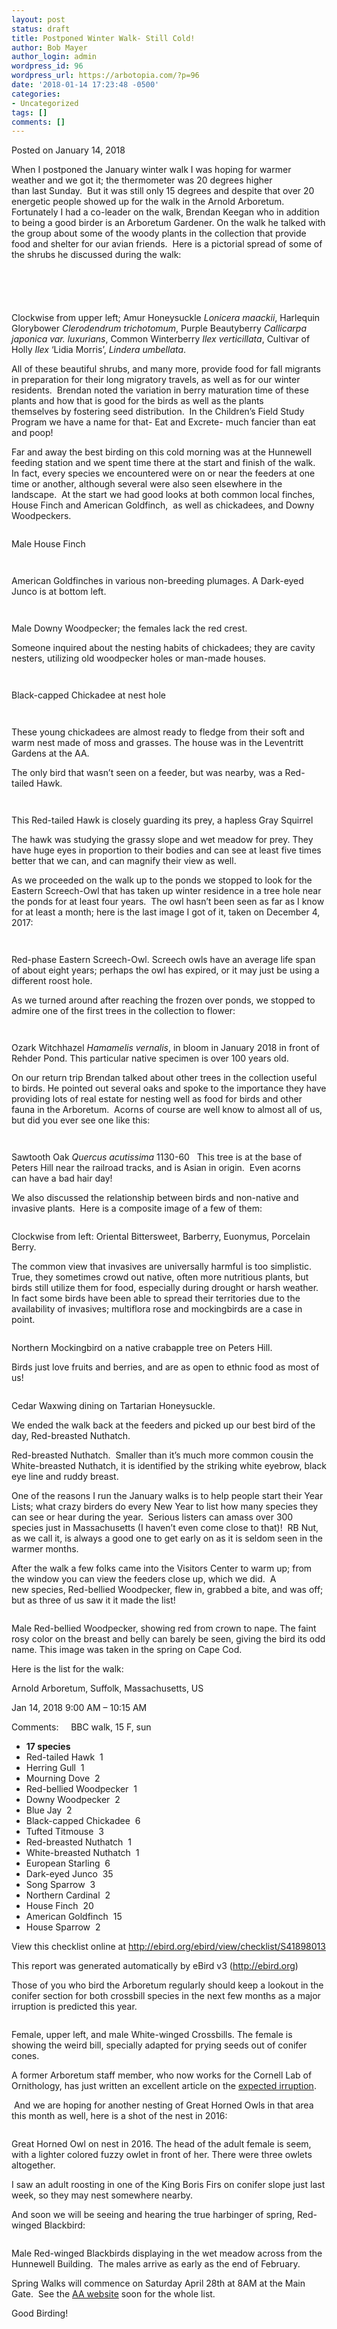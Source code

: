 ```yaml
---
layout: post
status: draft
title: Postponed Winter Walk- Still Cold!
author: Bob Mayer
author_login: admin
wordpress_id: 96
wordpress_url: https://arbotopia.com/?p=96
date: '2018-01-14 17:23:48 -0500'
categories:
- Uncategorized
tags: []
comments: []
---
```




<p>Posted on January 14, 2018</a></p>





<p>When I postponed the January winter walk I was hoping for warmer weather and we got it; the thermometer&nbsp;was 20 degrees higher than&nbsp;last&nbsp;Sunday.&nbsp; But it was still only 15 degrees&nbsp;and&nbsp;despite that over 20 energetic people showed up for&nbsp;the walk in the Arnold Arboretum.&nbsp; Fortunately I had a co-leader on the walk, Brendan Keegan who in addition to being a good birder is an Arboretum Gardener. On the walk he talked with the group about some of the woody plants in the collection that provide food and shelter for our avian friends.&nbsp; Here is a&nbsp;pictorial spread&nbsp;of some of the shrubs he discussed during the walk:</p>


<p><!-- wp:image {"id":193} --></p>
 <img src="/images/2018/11/Fall-Berries-PS-2.jpg" alt="" class="wp-image-193"/>


<p><!-- wp:image {"id":192} --></p>
 <img src="/images/2018/11/Fall-Berries-PS-1.jpg" alt="" class="wp-image-192"/>


<p><!-- wp:image --></p>
 <img src="blob:https://arbotopia.com/085ff270-5495-499f-9b2a-d9253f139715" alt=""/>


<p><!-- wp:image --></p>
 <img src="blob:https://arbotopia.com/77f60ef2-e09a-4a1d-91be-f10aefb37975" alt=""/>


<p><!-- wp:image {"id":191} --></p>
 <img src="/images/2018/11/Fall-Berries-PS.jpg" alt="" class="wp-image-191"/>





<p>Clockwise from upper left; Amur Honeysuckle&nbsp;<em>Lonicera maackii</em>, Harlequin Glorybower&nbsp;<em>Clerodendrum trichotomum</em>, Purple Beautyberry&nbsp;<em>Callicarpa japonica var. luxurians</em>, Common Winterberry&nbsp;<em>Ilex verticillata</em>, Cultivar of Holly&nbsp;<em>Ilex</em>&nbsp;&lsquo;Lidia Morris&rsquo;,&nbsp;<em>Lindera umbellata</em>.</p>





<p>All of these beautiful shrubs, and many more, provide food for fall migrants in preparation for their long migratory travels, as well as for our winter residents.&nbsp; Brendan noted the variation in berry maturation&nbsp;time&nbsp;of these plants and how that&nbsp;is good for the&nbsp;birds as well as the plants themselves&nbsp;by&nbsp;fostering seed distribution.&nbsp; In the Children&rsquo;s Field Study Program we have a name for that- Eat and Excrete- much fancier than&nbsp;eat and poop!</p>





<p>Far and away the&nbsp;best birding on this cold morning was at the Hunnewell feeding station and we spent time there at the start and finish of the walk.&nbsp; In fact,&nbsp;every species we encountered were on or near the feeders at one time or another, although&nbsp;several were also seen elsewhere&nbsp;in the landscape.&nbsp; At the start we had good looks at both common local finches, House Finch and American Goldfinch,&nbsp; as well as chickadees, and Downy Woodpeckers.</p>


<p><!-- wp:image {"id":172} --></p>
 <img src="/images/2018/11/P1150645.jpg" alt="" class="wp-image-172"/>





<p>Male House Finch</p>


<p><!-- wp:image {"id":1585} --></p>
 <img src="https://web.archive.org/web/20180401052920im_/http://www.arbotopia.com/wp-content/uploads/2018/01/IMG_5544.jpg" alt="" class="wp-image-1585"/>


<p><!-- wp:image {"id":174} --></p>
 <img src="/images/2018/11/IMG_5544.jpg" alt="" class="wp-image-174"/>





<p>American Goldfinches in various non-breeding plumages. A Dark-eyed Junco is at bottom left.</p>


<p><!-- wp:image {"id":1586} --></p>
 <img src="https://web.archive.org/web/20180401052920im_/http://www.arbotopia.com/wp-content/uploads/2018/01/P1010496.jpg" alt="" class="wp-image-1586"/>


<p><!-- wp:image {"id":173} --></p>
 <img src="/images/2018/11/P1010496.jpg" alt="" class="wp-image-173"/>





<p>Male Downy Woodpecker; the females lack the red crest.</p>





<p>Someone inquired about the nesting habits of chickadees; they are cavity nesters, utilizing old woodpecker holes or man-made houses.</p>


<p><!-- wp:image {"id":1587} --></p>
 <img src="https://web.archive.org/web/20180401052920im_/http://www.arbotopia.com/wp-content/uploads/2018/01/P1080191.jpg" alt="" class="wp-image-1587"/>


<p><!-- wp:image {"id":175} --></p>
 <img src="/images/2018/11/P1080191.jpg" alt="" class="wp-image-175"/>





<p>Black-capped Chickadee at nest hole</p>


<p><!-- wp:image {"id":1588,"align":"center"} --></p>
<div class="wp-block-image">
<figure class="aligncenter"><img src="https://web.archive.org/web/20180401052920im_/http://www.arbotopia.com/wp-content/uploads/2018/01/P1090443.jpg" alt="" class="wp-image-1588"/>
</div>


<p><!-- wp:image {"id":176} --></p>
 <img src="/images/2018/11/P1090443.jpg" alt="" class="wp-image-176"/>





<p>These young chickadees are almost ready to fledge from their soft and warm nest made of moss and grasses. The house was in the Leventritt Gardens at the AA.</p>





<p>The only bird that wasn&rsquo;t seen on a feeder, but was nearby, was&nbsp;a Red-tailed Hawk.</p>


<p><!-- wp:image {"id":1589} --></p>
 <img src="https://web.archive.org/web/20180401052920im_/http://www.arbotopia.com/wp-content/uploads/2018/01/R-T-Hawk-3.jpg" alt="" class="wp-image-1589"/>


<p><!-- wp:image {"id":177} --></p>
 <img src="/images/2018/11/R-T-Hawk-1.jpg" alt="" class="wp-image-177"/>





<p>This Red-tailed Hawk is closely guarding its prey, a hapless Gray Squirrel</p>





<p>The hawk was studying the grassy slope and wet meadow for prey. They have huge eyes in proportion to their bodies and can see at least five times better that we can, and can magnify their&nbsp;view as well.</p>





<p>As we proceeded on the walk up to the ponds we stopped to look for the Eastern Screech-Owl&nbsp;that has taken up winter residence in a tree hole near the ponds for at least four years.&nbsp; The owl hasn&rsquo;t been seen as far as I know for at least a month; here is the last image I got of it, taken on December 4, 2017:</p>


<p><!-- wp:image {"id":178} --></p>
 <img src="/images/2018/11/P1010217.jpg" alt="" class="wp-image-178"/>


<p><!-- wp:image {"id":1590} --></p>
 <img src="https://web.archive.org/web/20180401052920im_/http://www.arbotopia.com/wp-content/uploads/2018/01/P1010047.jpg" alt="" class="wp-image-1590"/>





<p>Red-phase Eastern Screech-Owl. Screech owls have an average life span of&nbsp;about eight years; perhaps the owl has expired, or it may just be using a different roost hole.</p>





<p>As we turned around after&nbsp;reaching the frozen over ponds,&nbsp;we stopped to admire one of the first trees in the collection to flower:</p>


<p><!-- wp:image {"id":179} --></p>
 <img src="/images/2018/11/P1010509.jpg" alt="" class="wp-image-179"/>


<p><!-- wp:image {"id":1591} --></p>
 <img src="https://web.archive.org/web/20180401052920im_/http://www.arbotopia.com/wp-content/uploads/2018/01/P1010509.jpg" alt="" class="wp-image-1591"/>





<p>Ozark Witchhazel&nbsp;<em>Hamamelis vernalis</em>, in bloom in January 2018 in front of Rehder Pond. This particular native specimen is over 100 years old.</p>





<p>On our return trip Brendan talked about other trees in the collection useful to birds. He pointed out several oaks and spoke to the importance they have providing lots of&nbsp;real estate for nesting well as food for birds and other fauna in the Arboretum.&nbsp; Acorns of course are well know to almost all of us, but did you ever see one like this:</p>


<p><!-- wp:image {"id":1592} --></p>
 <img src="https://web.archive.org/web/20180401052920im_/http://www.arbotopia.com/wp-content/uploads/2018/01/IMG_0789.jpg" alt="" class="wp-image-1592"/>


<p><!-- wp:image {"id":180} --></p>
 <img src="/images/2018/11/IMG_0789.jpg" alt="" class="wp-image-180"/>





<p>Sawtooth Oak&nbsp;<em>Quercus acutissima</em>&nbsp;1130-60&nbsp; &nbsp;This tree is at the base of Peters Hill near the railroad tracks, and is Asian in origin.&nbsp; Even acorns can&nbsp;have a bad hair day!</p>





<p>We also discussed the relationship between birds and non-native&nbsp;and invasive plants.&nbsp; Here is a&nbsp;composite image of a few of them:</p>


<p><!-- wp:image {"id":214} --></p>
 <img src="/images/2018/11/invasives-1.jpg" alt="" class="wp-image-214"/>





<p>Clockwise from left: Oriental Bittersweet, Barberry, Euonymus, Porcelain Berry.</p>





<p>The common view that invasives are universally harmful is too simplistic. True, they sometimes crowd out native,&nbsp;often more nutritious plants, but birds still utilize them for food, especially during drought or harsh weather.&nbsp; In fact some birds have been able to spread their territories due to the availability of invasives; multiflora rose and mockingbirds are a case in point.</p>


<p><!-- wp:image {"id":182} --></p>
 <img src="/images/2018/11/P1150229.jpg" alt="" class="wp-image-182"/>





<p>Northern Mockingbird on a native crabapple tree on Peters Hill.</p>





<p>Birds just love fruits and berries,&nbsp;and are as open to ethnic food as most of us!</p>


<p><!-- wp:image {"id":187} --></p>
 <img src="/images/2018/11/P1170776.jpg" alt="" class="wp-image-187"/>





<p>Cedar Waxwing dining on Tartarian Honeysuckle.</p>





<p>We ended the walk back at the feeders and picked up our best bird of the day, Red-breasted Nuthatch.</p>





<p>Red-breasted Nuthatch.&nbsp; Smaller than it&rsquo;s much more common cousin the White-breasted Nuthatch, it is identified by the striking white eyebrow, black eye line and ruddy breast.</p>





<p>One of the reasons I run the January walks is to help people&nbsp;start their Year Lists; what crazy birders do every New Year to&nbsp;list how many species they can&nbsp;see or hear&nbsp;during the year.&nbsp; Serious listers can amass over 300 species just in Massachusetts (I haven&rsquo;t even come close to that)!&nbsp; RB Nut, as we call it, is always a good one to get early on as it is seldom seen in the warmer months.</p>





<p>After the walk a few&nbsp;folks came into the Visitors Center to warm up; from the window&nbsp;you can view the feeders close up, which we did.&nbsp; A new&nbsp;species, Red-bellied Woodpecker, flew in, grabbed a bite, and was off; but as three of us saw it it made the list!</p>


<p><!-- wp:image {"id":183} --></p>
 <img src="/images/2018/11/P1270442.jpg" alt="" class="wp-image-183"/>





<p>Male Red-bellied Woodpecker, showing red from crown to nape. The faint rosy color on the breast and belly can barely be seen, giving the bird its odd name. This image was taken in the spring on Cape Cod.</p>





<p>Here is the list for the walk:</p>





<p>Arnold Arboretum, Suffolk, Massachusetts, US</p>





<p>Jan 14, 2018 9:00 AM &ndash; 10:15 AM</p>





<p>Comments: &nbsp;&nbsp;&nbsp;&nbsp;BBC walk, 15 F, sun</p>


<p><!-- wp:list --></p>
<ul>
<li><strong>17 species</strong></li>
<li>Red-tailed Hawk &nbsp;1</li>
<li>Herring Gull &nbsp;1</li>
<li>Mourning Dove &nbsp;2</li>
<li>Red-bellied Woodpecker &nbsp;1</li>
<li>Downy Woodpecker &nbsp;2</li>
<li>Blue Jay &nbsp;2</li>
<li>Black-capped Chickadee &nbsp;6</li>
<li>Tufted Titmouse &nbsp;3</li>
<li>Red-breasted Nuthatch &nbsp;1</li>
<li>White-breasted Nuthatch &nbsp;1</li>
<li>European Starling &nbsp;6</li>
<li>Dark-eyed Junco &nbsp;35</li>
<li>Song Sparrow &nbsp;3</li>
<li>Northern Cardinal &nbsp;2</li>
<li>House Finch &nbsp;20</li>
<li>American Goldfinch &nbsp;15</li>
<li>House Sparrow &nbsp;2</li>
</ul>
<p><!-- /wp:list --></p>



<p>View this checklist online at&nbsp;<a href="https://web.archive.org/web/20180401052920/http://ebird.org/ebird/view/checklist/S41898013">http://ebird.org/ebird/view/checklist/S41898013</a></p>





<p>This report was generated automatically by eBird v3 (<a href="https://web.archive.org/web/20180401052920/http://ebird.org/">http://ebird.org</a>)</p>





<p>Those of you who bird the Arboretum regularly should keep a lookout in the conifer section for both crossbill species in the next few months as a major irruption is predicted this year.</p>


<p><!-- wp:image {"id":186} --></p>
 <img src="/images/2018/11/P1030055.jpg" alt="" class="wp-image-186"/>





<p>Female, upper left, and male White-winged Crossbills. The female is showing the weird bill, specially adapted for prying seeds out of conifer cones.</p>





<p>A former Arboretum staff member, who now works for the Cornell Lab of Ornithology, has just written an excellent article on the&nbsp;<a href="https://web.archive.org/web/20180401052920/https://goo.gl/LQXiaQ">expected irruption</a>.</p>





<p>&nbsp;And we are hoping for another nesting of Great Horned Owls in that area this month as well, here is a shot of the nest in 2016:</p>


<p><!-- wp:image {"id":185} --></p>
 <img src="/images/2018/11/P1120355.jpg" alt="" class="wp-image-185"/>





<p>Great Horned Owl on nest in 2016. The head of the adult female is seem, with a lighter colored fuzzy owlet in front of her. There were three owlets altogether.</p>





<p>I saw an adult roosting in one of the King Boris Firs on conifer slope just last week, so they may nest somewhere nearby.</p>





<p>And soon we will be seeing and hearing the true harbinger of spring, Red-winged Blackbird:</p>


<p><!-- wp:image {"id":184} --></p>
 <img src="/images/2018/11/P1130421.jpg" alt="" class="wp-image-184"/>





<p>Male Red-winged Blackbirds displaying in the wet meadow across from the Hunnewell Building.&nbsp; The males arrive as early as the end of February.</p>





<p>Spring Walks will commence on Saturday April 28th at 8AM at the Main Gate.&nbsp;&nbsp;See the&nbsp;<a href="https://web.archive.org/web/20180401052920/https://www.arboretum.harvard.edu/">AA website</a>&nbsp;soon for the whole list.</p>





<p>Good Birding!<br></p>
